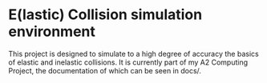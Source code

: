 # E(lastic) Collision simulation environment

This project is designed to simulate to a high degree of accuracy the basics of elastic and inelastic collisions.
It is currently part of my A2 Computing Project, the documentation of which can be seen in docs/.